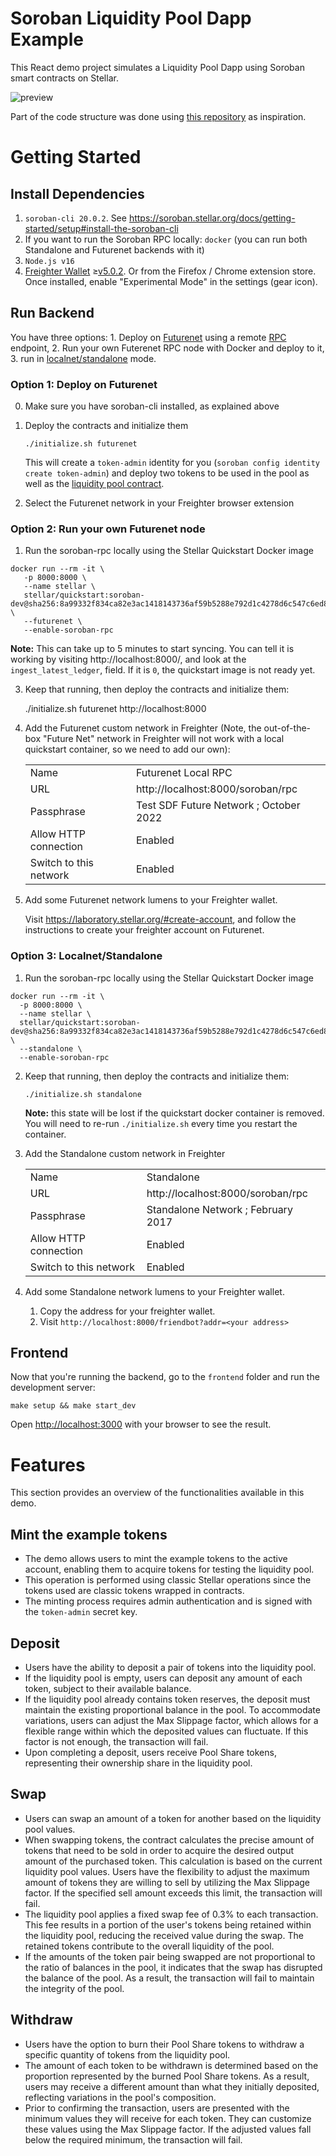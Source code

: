 # Soroban Liquidity Pool Dapp Example

This React demo project simulates a Liquidity Pool Dapp using Soroban smart contracts on Stellar.

![preview](https://github.com/CheesecakeLabs/soroban-dapps/assets/31604209/dddbdf82-80b3-41a8-aeda-b54a69207d5a)

Part of the code structure was done using [this repository](https://github.com/stellar/soroban-example-dapp) as inspiration.

# Getting Started

## Install Dependencies

1. `soroban-cli 20.0.2`. See https://soroban.stellar.org/docs/getting-started/setup#install-the-soroban-cli
2. If you want to run the Soroban RPC locally: `docker` (you can run both Standalone and Futurenet backends with it)
3. `Node.js v16`
4. [Freighter Wallet](https://www.freighter.app/) ≥[v5.0.2](https://github.com/stellar/freighter/releases/tag/2.9.1). Or from the Firefox / Chrome extension store. Once installed, enable "Experimental Mode" in the settings (gear icon).

## Run Backend

You have three options: 1. Deploy on [Futurenet](https://soroban.stellar.org/docs/getting-started/deploy-to-futurenet) using a remote [RPC](https://soroban.stellar.org/docs/getting-started/run-rpc) endpoint, 2. Run your own Futerenet RPC node with Docker and deploy to it, 3. run in [localnet/standalone](https://soroban.stellar.org/docs/getting-started/deploy-to-a-local-network) mode.

### Option 1: Deploy on Futurenet

0.  Make sure you have soroban-cli installed, as explained above

1.  Deploy the contracts and initialize them

        ./initialize.sh futurenet

    This will create a `token-admin` identity for you (`soroban config identity create token-admin`) and deploy two tokens to be used in the pool as well as the [liquidity pool contract](./contracts/src).

2.  Select the Futurenet network in your Freighter browser extension

### Option 2: Run your own Futurenet node

1. Run the soroban-rpc locally using the Stellar Quickstart Docker image

```
docker run --rm -it \
   -p 8000:8000 \
   --name stellar \
   stellar/quickstart:soroban-dev@sha256:8a99332f834ca82e3ac1418143736af59b5288e792d1c4278d6c547c6ed8da3b \
   --futurenet \
   --enable-soroban-rpc
```

**Note:** This can take up to 5 minutes to start syncing. You can tell it is
working by visiting http://localhost:8000/, and look at the
`ingest_latest_ledger`, field. If it is `0`, the quickstart image is not ready yet.

3. Keep that running, then deploy the contracts and initialize them:

   ./initialize.sh futurenet http://localhost:8000

4. Add the Futurenet custom network in Freighter (Note, the out-of-the-box
   "Future Net" network in Freighter will not work with a local quickstart
   container, so we need to add our own):

   |                        |                                        |
   | ---------------------- | -------------------------------------- |
   | Name                   | Futurenet Local RPC                    |
   | URL                    | http://localhost:8000/soroban/rpc      |
   | Passphrase             | Test SDF Future Network ; October 2022 |
   | Allow HTTP connection  | Enabled                                |
   | Switch to this network | Enabled                                |

5. Add some Futurenet network lumens to your Freighter wallet.

   Visit https://laboratory.stellar.org/#create-account, and follow the instructions to create your freighter account on Futurenet.

### Option 3: Localnet/Standalone

1. Run the soroban-rpc locally using the Stellar Quickstart Docker image

```
docker run --rm -it \
  -p 8000:8000 \
  --name stellar \
  stellar/quickstart:soroban-dev@sha256:8a99332f834ca82e3ac1418143736af59b5288e792d1c4278d6c547c6ed8da3b \
  --standalone \
  --enable-soroban-rpc
```

2.  Keep that running, then deploy the contracts and initialize them:

        ./initialize.sh standalone

    **Note:** this state will be lost if the quickstart docker container is removed. You will need to re-run `./initialize.sh` every time you restart the container.

3.  Add the Standalone custom network in Freighter

    |                        |                                    |
    | ---------------------- | ---------------------------------- |
    | Name                   | Standalone                         |
    | URL                    | http://localhost:8000/soroban/rpc  |
    | Passphrase             | Standalone Network ; February 2017 |
    | Allow HTTP connection  | Enabled                            |
    | Switch to this network | Enabled                            |

4.  Add some Standalone network lumens to your Freighter wallet.

    1. Copy the address for your freighter wallet.
    2. Visit `http://localhost:8000/friendbot?addr=<your address>`

## Frontend

Now that you're running the backend, go to the `frontend` folder and run the development server:

    make setup && make start_dev

Open [http://localhost:3000](http://localhost:3000) with your browser to see the result.

# Features

This section provides an overview of the functionalities available in this demo.

## Mint the example tokens

- The demo allows users to mint the example tokens to the active account, enabling them to acquire tokens for testing the liquidity pool.
- This operation is performed using classic Stellar operations since the tokens used are classic tokens wrapped in contracts.
- The minting process requires admin authentication and is signed with the `token-admin` secret key.

## Deposit

- Users have the ability to deposit a pair of tokens into the liquidity pool.
- If the liquidity pool is empty, users can deposit any amount of each token, subject to their available balance.
- If the liquidity pool already contains token reserves, the deposit must maintain the existing proportional balance in the pool. To accommodate variations, users can adjust the Max Slippage factor, which allows for a flexible range within which the deposited values can fluctuate. If this factor is not enough, the transaction will fail.
- Upon completing a deposit, users receive Pool Share tokens, representing their ownership share in the liquidity pool.

## Swap

- Users can swap an amount of a token for another based on the liquidity pool values.
- When swapping tokens, the contract calculates the precise amount of tokens that need to be sold in order to acquire the desired output amount of the purchased token. This calculation is based on the current liquidity pool values. Users have the flexibility to adjust the maximum amount of tokens they are willing to sell by utilizing the Max Slippage factor. If the specified sell amount exceeds this limit, the transaction will fail.
- The liquidity pool applies a fixed swap fee of 0.3% to each transaction. This fee results in a portion of the user's tokens being retained within the liquidity pool, reducing the received value during the swap. The retained tokens contribute to the overall liquidity of the pool.
- If the amounts of the token pair being swapped are not proportional to the ratio of balances in the pool, it indicates that the swap has disrupted the balance of the pool. As a result, the transaction will fail to maintain the integrity of the pool.

## Withdraw

- Users have the option to burn their Pool Share tokens to withdraw a specific quantity of tokens from the liquidity pool.
- The amount of each token to be withdrawn is determined based on the proportion represented by the burned Pool Share tokens. As a result, users may receive a different amount than what they initially deposited, reflecting variations in the pool's composition.
- Prior to confirming the transaction, users are presented with the minimum values they will receive for each token. They can customize these values using the Max Slippage factor. If the adjusted values fall below the required minimum, the transaction will fail.
